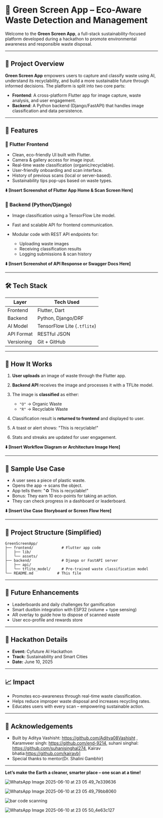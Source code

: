 # 🧠 Green Screen App – Eco-Aware Waste Detection and Management

Welcome to the **Green Screen App**, a full-stack sustainability-focused platform developed during a hackathon to promote environmental awareness and responsible waste disposal.

---

## 🌱 Project Overview

**Green Screen App** empowers users to capture and classify waste using AI, understand its recyclability, and build a more sustainable future through informed decisions. The platform is split into two core parts:

* **Frontend**: A cross-platform Flutter app for image capture, waste analysis, and user engagement.
* **Backend**: A Python backend (Django/FastAPI) that handles image classification and data persistence.

---

## 🚀 Features

### 📱 Flutter Frontend

* Clean, eco-friendly UI built with Flutter.
* Camera & gallery access for image input.
* Real-time waste classification (organic/recyclable).
* User-friendly onboarding and scan interface.
* History of previous scans (local or server-based).
* Sustainability tips pop-ups based on waste types.

**⬇️ \[Insert Screenshot of Flutter App Home & Scan Screen Here]**

### 🧠 Backend (Python/Django)

* Image classification using a TensorFlow Lite model.
* Fast and scalable API for frontend communication.
* Modular code with REST API endpoints for:

  * Uploading waste images
  * Receiving classification results
  * Logging submissions & scan history

**⬇️ \[Insert Screenshot of API Response or Swagger Docs Here]**

---

## 🛠️ Tech Stack

| Layer      | Tech Used                   |
| ---------- | --------------------------- |
| Frontend   | Flutter, Dart               |
| Backend    | Python, Django/DRF          |
| AI Model   | TensorFlow Lite (`.tflite`) |
| API Format | RESTful JSON                |
| Versioning | Git + GitHub                |

---

## 🧪 How It Works

1. **User uploads** an image of waste through the Flutter app.
2. **Backend API** receives the image and processes it with a TFLite model.
3. The image is **classified** as either:

   * `"O"` → Organic Waste
   * `"R"` → Recyclable Waste
4. Classification result is **returned to frontend** and displayed to user.
5. A toast or alert shows: "This is recyclable!"
6. Stats and streaks are updated for user engagement.

**⬇️ \[Insert Workflow Diagram or Architecture Image Here]**

---

## 📸 Sample Use Case

* A user sees a piece of plastic waste.
* Opens the app → scans the object.
* App tells them: "♻️ This is recyclable!"
* Bonus: They earn 10 eco-points for taking an action.
* They can check progress in a dashboard or leaderboard.

**⬇️ \[Insert Use Case Storyboard or Screen Flow Here]**

---

## 📁 Project Structure (Simplified)

```
GreenScreenApp/
├── frontend/             # Flutter app code
│   ├── lib/
│   └── assets/
├── backend/              # Django or FastAPI server
│   ├── api/
│   └── tflite_model/     # Pre-trained waste classification model
└── README.md           # This file
```

---

## 🚀 Future Enhancements

* Leaderboards and daily challenges for gamification
* Smart dustbin integration with ESP32 (volume + type sensing)
* AR overlay to guide how to dispose of scanned waste
* User eco-profile and rewards store

---

## 📅 Hackathon Details

* **Event:** Cyfuture AI Hackathon
* **Track:** Sustainability and Smart Cities
* **Date:** June 10, 2025

---

## 📈 Impact

* Promotes eco-awareness through real-time waste classification.
* Helps reduce improper waste disposal and increases recycling rates.
* Educates users with every scan – empowering sustainable action.

---

## 🙏 Acknowledgements

* Built by Aditya Vashisht: https://github.com/Aditya08Vashisht , Karamveer singh: https://github.com/end-9214, suhani singhal: https://github.com/suhanisinghal274, Kairav bhatia:https://github.com/kairavb]
* Special thanks to mentor(Dr. Shalini Gambhir)

---

**Let’s make the Earth a cleaner, smarter place – one scan at a time!**

![WhatsApp Image 2025-06-10 at 23 05 49_7e339636](https://github.com/user-attachments/assets/88e2abd6-aa6f-402f-a667-7ec0fe408aaa)


![WhatsApp Image 2025-06-10 at 23 05 49_79bb8060](https://github.com/user-attachments/assets/48ff7ec5-e71c-448e-a221-40e4ff306360)

![bar code scanning](https://github.com/user-attachments/assets/72f5b82a-702e-4e56-b74a-55c200bcdf5b)


![WhatsApp Image 2025-06-10 at 23 05 50_4e63c127](https://github.com/user-attachments/assets/7df0ee32-7866-473c-bc77-2937c14ecc5d)



